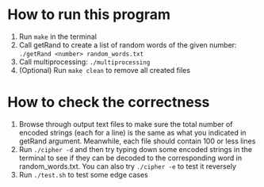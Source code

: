 # How to run this program
1. Run `make` in the terminal
2. Call getRand to create a list of random words of the given number: `./getRand <number> random_words.txt`
3. Call multiprocessing: `./multiprocessing`
4. (Optional) Run `make clean` to remove all created files

# How to check the correctness
1. Browse through output text files to make sure the total number of encoded strings (each for a line)
is the same as what you indicated in getRand argument. Meanwhile, each file should contain 100 or less lines
2. Run `./cipher -d` and then try typing down some encoded strings in the terminal to see if they can be
decoded to the corresponding word in random_words.txt. You can also try `./cipher -e` to test it reversely
3. Run `./test.sh` to test some edge cases